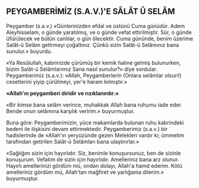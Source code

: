 ## PEYGAMBERİMİZ (S.A.V.)'E SÂLÂT Û SELÂM

Peygamber (s.a.v.) «Günlerinizden efdal ve üs­tünü Cuma günüdür. Adem Aleyhisselam, o günde yaratılmış, ve o günde vefat ettirilmiştir. Sûr, o günde üfürülecek ve bütün canlılar, o gün öle­cektir. Cuma gününde, benim üzerime Salât-ü Selâm getirmeyi çoğaltınız. Çünkü sizin Salât-ü Selâmınız bana sunulur.» buyurdu.

«Ya Resûlullah, kabrinizde çürümüş bir ke­mik haline gelmiş bulunurken, bizim Salât-ü Selâmlarımız Sana nasıl sunulur?» diye sordular. Peygamberimiz (s.a.v.): «Allah, Peygamberlerin (Onlara selâmlar olsun!) cesetlerini yiyip çürütmeyi, yer'e haram kılmıştır.»

**«Allah'ın peygamberi diridir ve rızıklanırdır.»**

«Bir kimse bana selâm verince, muhakkak Al­lah bana ruhumu iade eder. Bende onun selâmına karşılık veririm.» buyurmuştur.

Buna göre: Peygamberimizin, yüce makam­larda bulunan ruhu kabrindeki bedeni ile ilişki­sini devam ettirmektedir. Peygamberimiz (s.a.v.) bir hadislerinde de «Allah'ın yeryüzünde gezen Melekleri vardır ki; ümmetim tarafından getirilen Salât-ü Selâmları bana ulaştırırlar.»

«Sağlığım sizin için hayırlıdır. Siz, benimle konuşursunuz, ben de sizinle konuşurum. Vefatim de sizin için hayırlıdır. Amelleriniz bana arz olunur. Hayırlı amellerinizi gördüm mü, ondan dolayı, Allah'a hamd ederim. Kötü amelleriniz gördüm mü, Allah'tan mağfiret ve yarlığama dilerim.» buyurmuştur.
